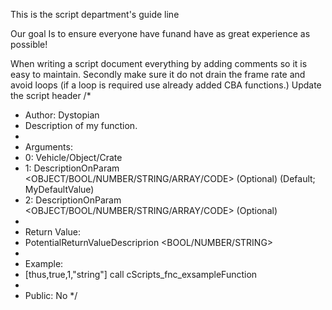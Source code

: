 This is the script department's guide line

Our goal Is to ensure everyone have funand have as great experience as possible! 

When writing a script document everything by adding comments so it is easy to maintain.
Secondly make sure it do not drain the frame rate and avoid loops (if a loop is required use already added CBA functions.)
Update the script header
/*
 * Author: Dystopian
 * Description of my function.
 *
 * Arguments:
 * 0: Vehicle/Object/Crate <OBJECT>
 * 1: DescriptionOnParam <OBJECT/BOOL/NUMBER/STRING/ARRAY/CODE> (Optional) (Default; MyDefaultValue) 
 * 2: DescriptionOnParam <OBJECT/BOOL/NUMBER/STRING/ARRAY/CODE> (Optional) 
 *
 * Return Value:
 * PotentialReturnValueDescriprion <BOOL/NUMBER/STRING>
 *
 * Example:
 * [thus,true,1,"string"] call cScripts_fnc_exsampleFunction 
 *
 * Public: No
 */